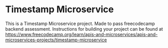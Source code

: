 # Timestamp Microservice

This is a Timestamp Microservice project.  Made to pass freecodecamp backend assessment.
Instructions for building your project can be found at https://www.freecodecamp.org/learn/apis-and-microservices/apis-and-microservices-projects/timestamp-microservice
